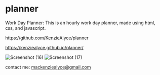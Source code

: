 # planner
Work Day Planner:
This is an hourly work day planner, made using html, css, and javascript.

https://github.com/KenzieAlyce/planner

https://kenziealyce.github.io/planner/


![Screenshot (16)](https://user-images.githubusercontent.com/73435380/104782168-6560bd80-5749-11eb-864b-f9a220c551b2.png)
![Screenshot (17)](https://user-images.githubusercontent.com/73435380/104782210-76a9ca00-5749-11eb-98fd-7a15493fe3c1.png)

contact me: mackenziealyce@gmail.com
